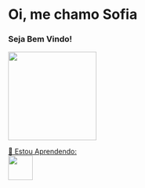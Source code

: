 <h1> Oi, me chamo Sofia </h1>
<h3> Seja Bem Vindo! </h3>
          
<div>
<a href="https://github.com/Sofias2">
<img height="180em" src="https://github-readme-stats.vercel.app/api/top-langs/?username=Sofias2&layout=compact&langs_count=7&theme=dracula"/>
 </div>
          
📖 Estou Aprendendo:<br>
<img width=50px; src="https://cdn.jsdelivr.net/gh/devicons/devicon/icons/javascript/javascript-original.svg" />
